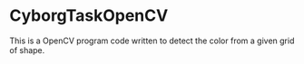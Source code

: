# CyborgTaskOpenCV

This is a OpenCV program code written to detect the color from a given grid of shape.
